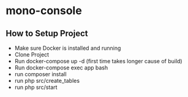 # mono-console
## How to Setup Project


- Make sure Docker is installed and running
- Clone Project
- Run docker-compose up -d (first time takes longer cause of build)
- Run docker-compose exec app bash
- run composer install
- run php src/create_tables
- run php src/start
